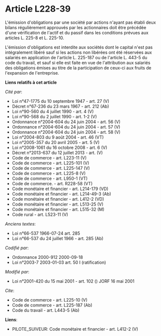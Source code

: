 # Article L228-39

L'émission d'obligations par une société par actions n'ayant pas établi deux bilans régulièrement approuvés par les
actionnaires doit être précédée d'une vérification de l'actif et du passif dans les conditions prévues aux articles L. 225-8
et L. 225-10.

L'émission d'obligations est interdite aux sociétés dont le capital n'est pas intégralement libéré sauf si les actions non
libérées ont été réservées aux salariés en application de l'article L. 225-187 ou de l'article L. 443-5 du code du travail,
et sauf si elle est faite en vue de l'attribution aux salariés des obligations émises au titre de la participation de ceux-ci
aux fruits de l'expansion de l'entreprise.

**Liens relatifs à cet article**

_Cité par_:

  - Loi n°47-1775 du 10 septembre 1947 - art. 27 (V)
  - Décret n°67-236 du 23 mars 1967 - art. 212 (Ab)
  - Loi n°90-560 du 4 juillet 1990 - art. 4 (V)
  - Loi n°90-568 du 2 juillet 1990 - art. 1-2 (V)
  - Ordonnance n°2004-604 du 24 juin 2004 - art. 56 (V)
  - Ordonnance n°2004-604 du 24 juin 2004 - art. 57 (V)
  - Ordonnance n°2004-604 du 24 juin 2004 - art. 58 (V)
  - Loi n°2004-803 du 9 août 2004 - art. 46 (VT)
  - Loi n°2005-357 du 20 avril 2005 - art. 5 (V)
  - Loi n°2008-1061 du 16 octobre 2008 - art. 6 (V)
  - Décret n°2013-637 du 12 juillet 2013 - art. (V)
  - Code de commerce - art. L223-11 (V)
  - Code de commerce - art. L225-101 (V)
  - Code de commerce - art. L225-147 (V)
  - Code de commerce - art. L225-8 (V)
  - Code de commerce - art. L950-1 (VT)
  - Code de commerce. - art. R228-58 (VT)
  - Code monétaire et financier - art. L214-179 (VD)
  - Code monétaire et financier - art. L214-49-3 (Ab)
  - Code monétaire et financier - art. L412-2 (VD)
  - Code monétaire et financier - art. L513-25 (V)
  - Code monétaire et financier - art. L515-32 (M)
  - Code rural - art. L523-11 (V)

_Anciens textes_:

  - Loi n°66-537 1966-07-24 art. 285
  - Loi n°66-537 du 24 juillet 1966 - art. 285 (Ab)

_Codifié par_:

  - Ordonnance 2000-912 2000-09-18
  - Loi n°2003-7 2003-01-03 art. 50 I (ratification)

_Modifié par_:

  - Loi n°2001-420 du 15 mai 2001 - art. 102 () JORF 16 mai 2001

_Cite_:

  - Code de commerce - art. L225-10 (V)
  - Code de commerce - art. L225-187 (Ab)
  - Code du travail - art. L443-5 (Ab)

**Liens**:

  - PILOTE_SUIVEUR: Code monétaire et financier - art. L412-2 (V)
